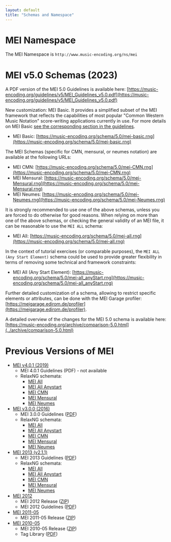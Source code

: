 ```yaml
---
layout: default
title: "Schemas and Namespace"
---
```

# MEI Namespace

The MEI Namespace is `http://www.music-encoding.org/ns/mei`

# MEI v5.0 Schemas (2023)

A PDF version of the MEI 5.0 Guidelines is available here: [https://music-encoding.org/guidelines/v5/MEI_Guidelines_v5.0.pdf](https://music-encoding.org/guidelines/v5/MEI_Guidelines_v5.0.pdf)

New customization: MEI Basic. It provides a simplified subset of the MEI framework that reflects the capabilities of most popular "Common Western Music Notation" score-writing applications currently in use. For more details on MEI Basic [see the corresponding section in the guidelines](https://music-encoding.org/guidelines/v5/content/introduction.html#meiBasic).

- MEI Basic: [https://music-encoding.org/schema/5.0/mei-basic.rng](https://music-encoding.org/schema/5.0/mei-basic.rng)
  
The MEI Schemas (specific for CMN, mensural, or neumes notation) are available at the following URLs:

- MEI CMN: [https://music-encoding.org/schema/5.0/mei-CMN.rng](https://music-encoding.org/schema/5.0/mei-CMN.rng)
- MEI Mensural: [https://music-encoding.org/schema/5.0/mei-Mensural.rng](https://music-encoding.org/schema/5.0/mei-Mensural.rng)
- MEI Neumes: [https://music-encoding.org/schema/5.0/mei-Neumes.rng](https://music-encoding.org/schema/5.0/mei-Neumes.rng)

It is strongly recommended to use one of the above schemas, unless you are forced to do otherwise for good reasons. When relying on more than one of the above schemas, or checking the general validity of an MEI file, it can be reasonable to use the `MEI ALL` schema: 

- MEI All: [https://music-encoding.org/schema/5.0/mei-all.rng](https://music-encoding.org/schema/5.0/mei-all.rng)

In the context of tutorial exercises (or comparable purposes), the `MEI ALL (Any Start Element)` schema could be used to provide greater flexibility in terms of removing some technical and framework constraints:

- MEI All (Any Start Element): [https://music-encoding.org/schema/5.0/mei-all_anyStart.rng](https://music-encoding.org/schema/5.0/mei-all_anyStart.rng)

Further detailed customization of a schema, allowing to restrict specific elements or attributes, can be done with the MEI Garage profiler: [https://meigarage.edirom.de/profiler](https://meigarage.edirom.de/profiler).

A detailed overview of the changes for the MEI 5.0 schema is available here: [https://music-encoding.org/archive/comparison-5.0.html](../archive/comparison-5.0.html)


# Previous Versions of MEI

- [MEI v4.0.1 (2019)](https://github.com/music-encoding/music-encoding/releases/tag/v4.0.1)
  - MEI 4.0.1 Guidelines (PDF) - not available
  - RelaxNG schemata:
    - [MEI All](https://music-encoding.org/schema/4.0.1/mei-all.rng)
    - [MEI All Anystart](https://music-encoding.org/schema/4.0.1/mei-all_anyStart.rng)
    - [MEI CMN](https://music-encoding.org/schema/4.0.1/mei-CMN.rng)
    - [MEI Mensural](https://music-encoding.org/schema/4.0.1/mei-Mensural.rng)
    - [MEI Neumes](https://music-encoding.org/schema/4.0.1/mei-Neumes.rng)
- [MEI v3.0.0 (2016)](https://github.com/music-encoding/music-encoding/releases/tag/v3.0.0)
  - MEI 3.0.0 Guidelines ([PDF](https://github.com/music-encoding/music-encoding/releases/download/v3.0.0/MEI_Guidelines_v3.0.0.pdf))
  - RelaxNG schemata:
    - [MEI All](https://music-encoding.org/schema/3.0.0/mei-all.rng)
    - [MEI All Anystart](https://music-encoding.org/schema/3.0.0/mei-all_anyStart.rng)
    - [MEI CMN](https://music-encoding.org/schema/3.0.0/mei-CMN.rng)
    - [MEI Mensural](https://music-encoding.org/schema/3.0.0/mei-Mensural.rng)
    - [MEI Neumes](https://music-encoding.org/schema/3.0.0/mei-Neumes.rng)
- [MEI 2013 (v2.1.1)](https://github.com/music-encoding/music-encoding/releases/tag/MEI2013_v2.1.1)
  - MEI 2013 Guidelines ([PDF](https://github.com/music-encoding/music-encoding/releases/download/MEI2013_v2.1.1/MEI_Guidelines_2013_v2.1.1.pdf))
  - RelaxNG schemata:
    - [MEI All](https://music-encoding.org/schema/2.1.1/mei-all.rng)
    - [MEI All Anystart](https://music-encoding.org/schema/2.1.1/mei-all_anyStart.rng)
    - [MEI CMN](https://music-encoding.org/schema/2.1.1/mei-CMN.rng)
    - [MEI Mensural](https://music-encoding.org/schema/2.1.1/mei-Mensural.rng)
    - [MEI Neumes](https://music-encoding.org/schema/2.1.1/mei-Neumes.rng)
- [MEI 2012](https://github.com/music-encoding/music-encoding/releases/tag/MEI2012_v2.0.0)
  - MEI 2012 Release ([ZIP](https://github.com/music-encoding/music-encoding/archive/MEI2012_v2.0.0.zip))
  - MEI 2012 Guidelines ([PDF](https://music-encoding.org/downloads/MEI_Guidelines_2012_v2.0.0.pdf))
- [MEI 2011-05](https://github.com/music-encoding/music-encoding/releases/tag/MEI_release_2011-05)
  - MEI 2011-05 Release ([ZIP](https://github.com/music-encoding/music-encoding/archive/MEI_release_2011-05.zip))
- [MEI 2010-05](https://github.com/music-encoding/music-encoding/releases/tag/MEI_release_2010-05)
  - MEI 2010-05 Release ([ZIP](https://github.com/music-encoding/music-encoding/archive/MEI_release_2010-05.zip))
  - Tag Library ([PDF](https://music-encoding.org/downloads/MEI_TagLibrary_2010-05.pdf))

